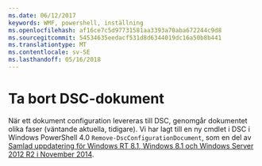 ```yaml
---
ms.date: 06/12/2017
keywords: WMF, powershell, inställning
ms.openlocfilehash: af16ce7c5d97731581aa3393a70aba672244c9d8
ms.sourcegitcommit: 54534635eedacf531d8d6344019dc16a50b8b441
ms.translationtype: MT
ms.contentlocale: sv-SE
ms.lasthandoff: 05/16/2018
---
```

# <a name="remove-dsc-documents"></a>Ta bort DSC-dokument

När ett dokument configuration levereras till DSC, genomgår dokumentet olika faser (väntande aktuella, tidigare). Vi har lagt till en ny cmdlet i DSC i Windows PowerShell 4.0 `Remove-DscConfigurationDocument`, som en del av [Samlad uppdatering för Windows RT 8.1, Windows 8.1 och Windows Server 2012 R2 i November 2014](https://support.microsoft.com/kb/3000850).
